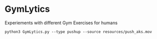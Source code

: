 # GymLytics
Experiements with different Gym Exercises for humans

```
python3 GymLytics.py --type pushup --source resources/push_aks.mov
